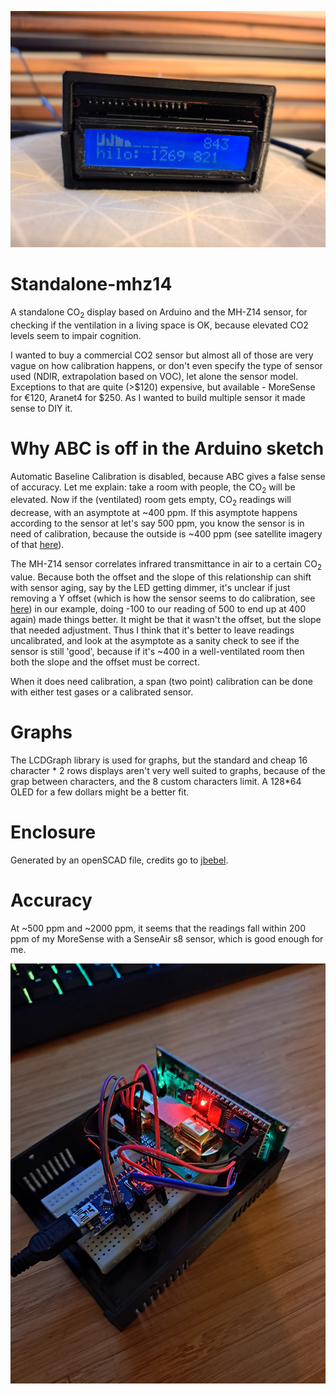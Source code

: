 ![Finished product](https://raw.githubusercontent.com/WouterrV/standalone-mhz14/master/pictures/2022-12-12%2012.25.29.jpg)

# Standalone-mhz14
A standalone CO<sub>2</sub> display based on Arduino and the MH-Z14 sensor, for checking if the ventilation in a living space is OK, because elevated CO2 levels seem to impair cognition. 

I wanted to buy a commercial CO2 sensor but almost all of those are very vague on how calibration happens, or don't even specify the type of sensor used (NDIR, extrapolation based on VOC), let alone the sensor model. Exceptions to that are quite (>$120) expensive, but available - MoreSense for €120, Aranet4 for $250. As I wanted to build multiple sensor it made sense to DIY it.

# Why ABC is off in the Arduino sketch
Automatic Baseline Calibration is disabled, because ABC gives a false sense of accuracy. Let me explain:  take a room with people, the CO<sub>2</sub> will be elevated. Now if the (ventilated) room gets empty, CO<sub>2</sub> readings will decrease, with an asymptote at ~400 ppm. If this asymptote happens according to the sensor at let's say 500 ppm, you know the sensor is in need of calibration, because the outside is ~400 ppm (see satellite imagery of that [here](https://atmosphere.copernicus.eu/temperatures-wildfires-and-co2-copernicus-europes-eyes-earth-observes-year-extremes)).

The MH-Z14 sensor correlates infrared transmittance in air to a certain CO<sub>2</sub> value. Because both the offset and the slope of this relationship can shift with sensor aging, say by the LED getting dimmer, it's unclear if just removing a Y offset (which is how the sensor seems to do calibration, see [here](https://wolles-elektronikkiste.de/en/mh-z14-and-mh-z19-co2-sensors)) in our example, doing -100 to our reading of 500 to end up at 400 again) made things better. It might be that it wasn't the offset, but the slope that needed adjustment. Thus I think that it's better to leave readings uncalibrated, and look at the asymptote as a sanity check to see if the sensor is still 'good', because if it's ~400 in a well-ventilated room then both the slope and the offset must be correct.

When it does need calibration, a span (two point) calibration can be done with either test gases or a calibrated sensor.

# Graphs
The LCDGraph library is used for graphs, but the standard and cheap 16 character * 2 rows displays aren't very well suited to graphs, because of the grap between characters, and the 8 custom characters limit. A 128*64 OLED for a few dollars might be a better fit.

# Enclosure
Generated by an openSCAD file, credits go to [jbebel](https://github.com/jbebel/Ultimate-Box-Maker).

# Accuracy
At ~500 ppm and ~2000 ppm, it seems that the readings fall within 200 ppm of my MoreSense with a SenseAir s8 sensor, which is good enough for me.

![half open enclosure](https://raw.githubusercontent.com/WouterrV/standalone-mhz14/master/pictures/2022-12-09%2023.35.20.jpg)
